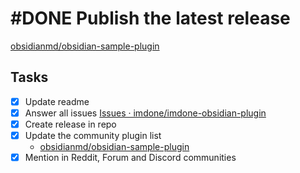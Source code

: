 # #DONE  Publish the latest release

[obsidianmd/obsidian-sample-plugin](https://github.com/obsidianmd/obsidian-sample-plugin?tab=readme-ov-file#releasing-new-releases)

## Tasks

- [x] Update readme
- [x] Answer all issues [Issues · imdone/imdone-obsidian-plugin](https://github.com/imdone/imdone-obsidian-plugin/issues)
- [x] Create release in repo
- [x] Update the community plugin list
  - [obsidianmd/obsidian-sample-plugin](https://github.com/obsidianmd/obsidian-sample-plugin?tab=readme-ov-file#adding-your-plugin-to-the-community-plugin-list)
- [x] Mention in Reddit, Forum and Discord communities

<!--
remind:2025-01-14T09:24:49-05:00
#important
#urgent
created:2025-01-12T15:39:31.013Z
order:0
completed:2025-01-20T09:39:26-05:00
archived:true
archivedAt:2025-01-20T09:39:26-05:00
originalPath:backlog/Publish-the-latest-release.md
originalLine:1
-->


